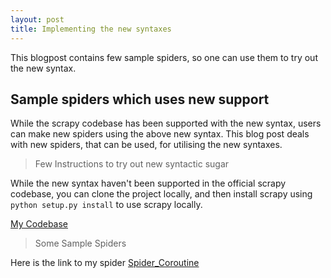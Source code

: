 ```yaml
---
layout: post
title: Implementing the new syntaxes
---
```

This blogpost contains few sample spiders, so one can use them to try out the new syntax.

## Sample spiders which uses new support

While the scrapy codebase has been supported with the new syntax, users can make new spiders using the above new syntax. This blog post deals with new spiders, that can be used, for utilising the new syntaxes.

> Few Instructions to try out new syntactic sugar

While the new syntax haven't been supported in the official scrapy codebase, you can clone the project locally, and then install scrapy using `python setup.py install` to use scrapy locally.

[My Codebase](https://github.com/yashrsharma44/scrapy/tree/devel_parse)

> Some Sample Spiders

Here is the link to my spider [Spider_Coroutine](https://scrapinghub.slack.com/files/UAE09M7PU/FAZPASWUT/spider_coroutine.py)